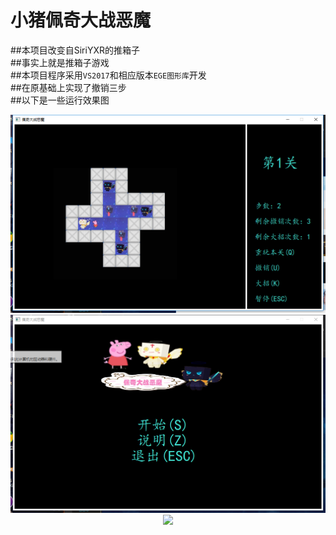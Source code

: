 # 小猪佩奇大战恶魔
##本项目改变自SiriYXR的推箱子<br>
##事实上就是推箱子游戏<br>
##本项目程序采用`VS2017`和相应版本`EGE图形库`开发<br>
##在原基础上实现了撤销三步<br>
##以下是一些运行效果图<br>
<div align=center>
  <img src="https://github.com/ArnoTc/y/blob/master/README/E.png"/>
  <img src="https://github.com/ArnoTc/y/blob/master/README/Q.png"/>
  <img src="https://https://github.com/ArnoTc/y/blob/master/README/W.png"/>
</div>
